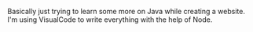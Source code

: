 Basically just trying to learn some more on Java while creating a website.
I'm using VisualCode to write everything with the help of Node.
